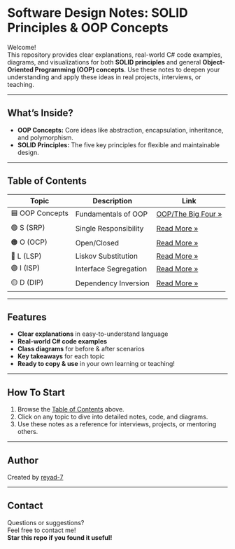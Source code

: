 # Software Design Notes: SOLID Principles & OOP Concepts

Welcome!  
This repository provides clear explanations, real-world C# code examples, diagrams, and visualizations for both **SOLID principles** and general **Object-Oriented Programming (OOP) concepts**. Use these notes to deepen your understanding and apply these ideas in real projects, interviews, or teaching.

---

## What’s Inside?

- **OOP Concepts:** Core ideas like abstraction, encapsulation, inheritance, and polymorphism.
- **SOLID Principles:** The five key principles for flexible and maintainable design.

---

## Table of Contents

| Topic            | Description                  | Link                                         |
|------------------|-----------------------------|----------------------------------------------|
| 🟦 OOP Concepts  | Fundamentals of OOP         | [OOP/The Big Four »](OOP/The%20Big%20Four.md)|
| 🟢 S (SRP)       | Single Responsibility       | [Read More »](Solid/S.md)                    |
| 🟠 O (OCP)       | Open/Closed                 | [Read More »](Solid/O.md)                    |
| 🔵 L (LSP)       | Liskov Substitution         | [Read More »](Solid/L.md)                    |
| 🟣 I (ISP)       | Interface Segregation       | [Read More »](Solid/I.md)                    |
| 🟡 D (DIP)       | Dependency Inversion        | [Read More »](Solid/D.md)                    |

---

## Features

- **Clear explanations** in easy-to-understand language  
- **Real-world C# code examples**
- **Class diagrams** for before & after scenarios
- **Key takeaways** for each topic
- **Ready to copy & use** in your own learning or teaching!

---

## How To Start

1. Browse the [Table of Contents](#table-of-contents) above.
2. Click on any topic to dive into detailed notes, code, and diagrams.
3. Use these notes as a reference for interviews, projects, or mentoring others.

---

## Author

Created by [reyad-7](https://github.com/reyad-7)

---

## Contact

Questions or suggestions?  
Feel free to contact me!  
**Star this repo if you found it useful!**
